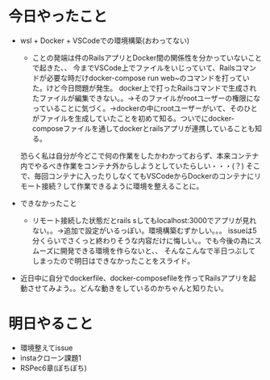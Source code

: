 # 今日やったこと
- wsl + Docker + VSCodeでの環境構築(おわってない)
  - ことの発端は件のRailsアプリとDocker間の関係性を分かっていないことで起きた、、
  今までVSCode上でファイルをいじっていて、Railsコマンドが必要な時だけdocker-compose run web~のコマンドを打っていた。けど今日問題が発生。
  docker上で打ったRailsコマンドで生成されたファイルが編集できない。。→そのファイルがrootユーザーの権限になっていることに気づく。→dockerの中にrootユーザーがいて、そのひとがファイルを生成していたことを初めて知る。ついでにdocker-composeファイルを通してdockerとrailsアプリが連携していることも知る。

  恐らく私は自分が今どこで何の作業をしたかわかっておらず、本来コンテナ内でやるべき作業をコンテナ外からしようとしていたらしい・・・(？)
  そこで、毎回コンテナに入ったりしなくてもVSCodeからDockerのコンテナにリモート接続？して作業できるように環境を整えることに。
- できなかったこと
  - リモート接続した状態だとrails sしてもlocalhost:3000でアプリが見れない。。→追加で設定がいるっぽい。環境構築むずかしい。。。
  issueは5分くらいでさくっと終わりそうな内容だけに悔しい。。でも今後の為にスムーズに開発できる環境を作らないと、、
  そんなこんなで半日つぶしてしまったので明日はできなかったことをスライド。
- 近日中に自分でdockerfile、docker-composefileを作ってRailsアプリを起動させてみよう。。どんな動きをしているのかちゃんと知りたい。
# 明日やること
- 環境整えてissue
- instaクローン課題1
- RSPec6章(ぼちぼち)
